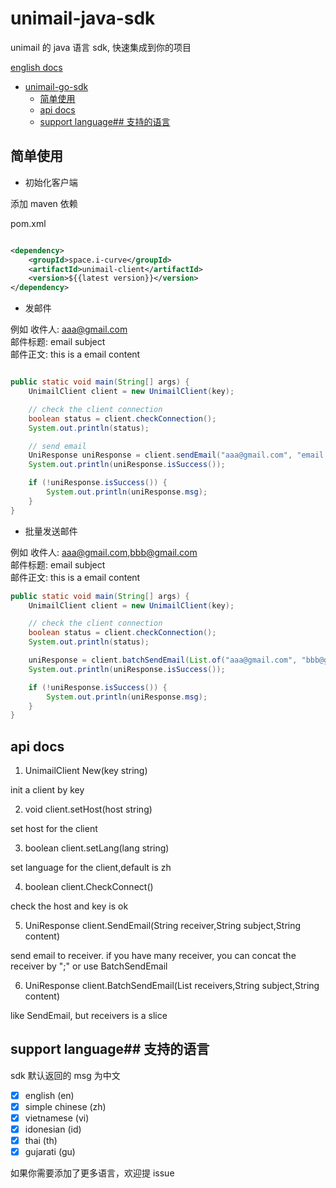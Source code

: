 # unimail-java-sdk

unimail 的 java 语言 sdk, 快速集成到你的项目

[english docs](README.md)

<!-- @import "[TOC]" {cmd="toc" depthFrom=1 depthTo=6 orderedList=false} -->

<!-- code_chunk_output -->

- [unimail-go-sdk](#unimail-go-sdk)
    - [简单使用](#简单使用)
    - [api docs](#api-docs)
    - [support language## 支持的语言](#support-language-支持的语言)

<!-- /code_chunk_output -->

## 简单使用

- 初始化客户端

添加 maven 依赖

pom.xml

```xml

<dependency>
    <groupId>space.i-curve</groupId>
    <artifactId>unimail-client</artifactId>
    <version>${{latest version}}</version>
</dependency>
```

- 发邮件

例如
收件人: aaa@gmail.com  
邮件标题: email subject  
邮件正文: this is a email content

```java

public static void main(String[] args) {
    UnimailClient client = new UnimailClient(key);

    // check the client connection
    boolean status = client.checkConnection();
    System.out.println(status);

    // send email
    UniResponse uniResponse = client.sendEmail("aaa@gmail.com", "email subject", "this is a email content");
    System.out.println(uniResponse.isSuccess());

    if (!uniResponse.isSuccess()) {
        System.out.println(uniResponse.msg);
    }
}
```

- 批量发送邮件

例如
收件人: aaa@gmail.com,bbb@gmail.com  
邮件标题: email subject  
邮件正文: this is a email content

```java
public static void main(String[] args) {
    UnimailClient client = new UnimailClient(key);

    // check the client connection
    boolean status = client.checkConnection();
    System.out.println(status);

    uniResponse = client.batchSendEmail(List.of("aaa@gmail.com", "bbb@gmail.com"), "email subject", "this is a email content");
    System.out.println(uniResponse.isSuccess());

    if (!uniResponse.isSuccess()) {
        System.out.println(uniResponse.msg);
    }
}
```

## api docs

1. UnimailClient New(key string)

init a client by key

2. void client.setHost(host string)

set host for the client

3. boolean client.setLang(lang string)

set language for the client,default is zh

4. boolean client.CheckConnect()

check the host and key is ok

5. UniResponse client.SendEmail(String receiver,String subject,String content)

send email to receiver. if you have many receiver, you can concat the receiver by ";" or use BatchSendEmail

6. UniResponse client.BatchSendEmail(List<String> receivers,String subject,String content)

like SendEmail, but receivers is a slice

## support language## 支持的语言

sdk 默认返回的 msg 为中文

- [x] english (en)
- [x] simple chinese (zh)
- [x] vietnamese (vi)
- [x] idonesian (id)
- [x] thai (th)
- [x] gujarati (gu)

如果你需要添加了更多语言，欢迎提 issue
